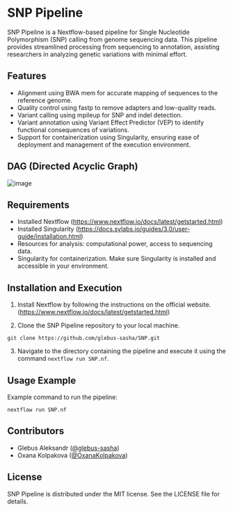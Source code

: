 # SNP Pipeline

SNP Pipeline is a Nextflow-based pipeline for Single Nucleotide Polymorphism (SNP) calling from genome sequencing data. This pipeline provides streamlined processing from sequencing to annotation, assisting researchers in analyzing genetic variations with minimal effort.

## Features

- Alignment using BWA mem for accurate mapping of sequences to the reference genome.
- Quality control using fastp to remove adapters and low-quality reads.
- Variant calling using mpileup for SNP and indel detection.
- Variant annotation using Variant Effect Predictor (VEP) to identify functional consequences of variations.
- Support for containerization using Singularity, ensuring ease of deployment and management of the execution environment.

## DAG (Directed Acyclic Graph)

![image](https://github.com/glebus-sasha/SNP/assets/28355746/1cfe6c23-228c-4191-92b8-3b8d20e11105)

## Requirements

- Installed Nextflow (https://www.nextflow.io/docs/latest/getstarted.html)
- Installed Singularity (https://docs.sylabs.io/guides/3.0/user-guide/installation.html)
- Resources for analysis: computational power, access to sequencing data.
- Singularity for containerization. Make sure Singularity is installed and accessible in your environment.

## Installation and Execution

1. Install Nextflow by following the instructions on the official website. (https://www.nextflow.io/docs/latest/getstarted.html)

2. Clone the SNP Pipeline repository to your local machine.
```
git clone https://github.com/glebus-sasha/SNP.git
```
3. Navigate to the directory containing the pipeline and execute it using the command `nextflow run SNP.nf`.


## Usage Example

Example command to run the pipeline:

```
nextflow run SNP.nf
```

## Contributors

- Glebus Aleksandr ([@glebus-sasha](https://github.com/glebus-sasha/))
- Oxana Kolpakova ([@OxanaKolpakova](https://github.com/OxanaKolpakova))

## License

SNP Pipeline is distributed under the MIT license. See the LICENSE file for details.
